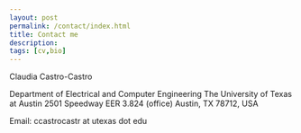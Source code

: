 ```yaml
---
layout: post
permalink: /contact/index.html
title: Contact me
description: 
tags: [cv,bio]
---
```


Claudia Castro-Castro

Department of Electrical and Computer Engineering
The University of Texas at Austin
2501 Speedway
EER 3.824 (office)
Austin, TX 78712, USA

Email: ccastrocastr at utexas dot edu







